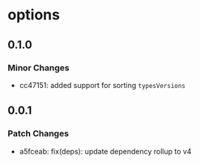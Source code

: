 # options

## 0.1.0

### Minor Changes

- cc47151: added support for sorting `typesVersions`

## 0.0.1

### Patch Changes

- a5fceab: fix(deps): update dependency rollup to v4
